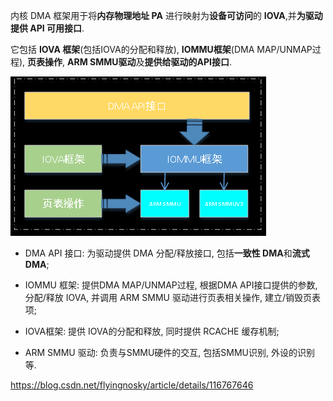 
内核 DMA 框架用于将**内存物理地址 PA** 进行映射为**设备可访问**的 **IOVA**,并**为驱动提供 API 可用接口**.

它包括 **IOVA 框架**(包括IOVA的分配和释放), **IOMMU框架**(DMA MAP/UNMAP过程), **页表操作**, **ARM SMMU驱动**及**提供给驱动的API接口**.

![2022-08-14-00-20-29.png](./images/2022-08-14-00-20-29.png)

* DMA API 接口: 为驱动提供 DMA 分配/释放接口, 包括**一致性 DMA**和**流式 DMA**;

* IOMMU 框架: 提供DMA MAP/UNMAP过程, 根据DMA API接口提供的参数, 分配/释放 IOVA, 并调用 ARM SMMU 驱动进行页表相关操作, 建立/销毁页表项;

* IOVA框架: 提供 IOVA的分配和释放, 同时提供 RCACHE 缓存机制;

* ARM SMMU 驱动: 负责与SMMU硬件的交互, 包括SMMU识别, 外设的识别等.

https://blog.csdn.net/flyingnosky/article/details/116767646